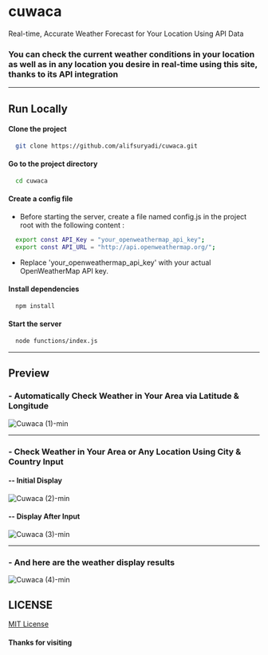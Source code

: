 # cuwaca

Real-time, Accurate Weather Forecast for Your Location Using API Data

### You can check the current weather conditions in your location as well as in any location you desire in real-time using this site, thanks to its API integration

---

## Run Locally

#### Clone the project

```bash
  git clone https://github.com/alifsuryadi/cuwaca.git
```

#### Go to the project directory

```bash
  cd cuwaca
```

#### Create a config file

- Before starting the server, create a file named config.js in the project root with the following content :

```bash
  export const API_Key = "your_openweathermap_api_key";
  export const API_URL = "http://api.openweathermap.org/";
```

- Replace 'your_openweathermap_api_key' with your actual OpenWeatherMap API key.

#### Install dependencies

```bash
  npm install
```

#### Start the server

```bash
  node functions/index.js
```

---

## Preview

### - Automatically Check Weather in Your Area via Latitude & Longitude

![Cuwaca (1)-min](https://github.com/alifsuryadi/cuwaca/assets/119511703/3e1963db-a6ed-4331-a87e-308420dcacfb)

---

### - Check Weather in Your Area or Any Location Using City & Country Input

#### -- Initial Display

![Cuwaca (2)-min](https://github.com/alifsuryadi/cuwaca/assets/119511703/6003e388-6c62-4691-bb0d-20615a88f89b)

#### -- Display After Input

![Cuwaca (3)-min](https://github.com/alifsuryadi/cuwaca/assets/119511703/8a259e98-2a78-4d30-8182-853458230c1e)

---

### - And here are the weather display results

![Cuwaca (4)-min](https://github.com/alifsuryadi/cuwaca/assets/119511703/544c93e1-09bd-43c7-a191-88cdab84c5d9)

## LICENSE

[MIT License](LICENSE)

#### Thanks for visiting
